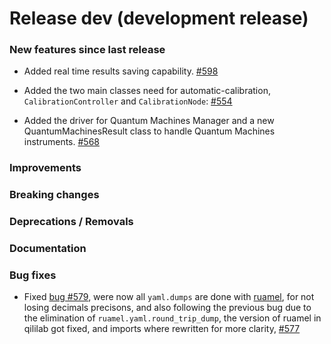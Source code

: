 # Release dev (development release)

### New features since last release

- Added real time results saving capability.
  [#598](https://github.com/qilimanjaro-tech/qililab/pull/598)

- Added the two main classes need for automatic-calibration, `CalibrationController` and `CalibrationNode`: [#554](https://github.com/qilimanjaro-tech/qililab/pull/554)

- Added the driver for Quantum Machines Manager and a new QuantumMachinesResult class to handle Quantum Machines instruments.
  [#568](https://github.com/qilimanjaro-tech/qililab/pull/568)

### Improvements

### Breaking changes

### Deprecations / Removals

### Documentation

### Bug fixes

- Fixed [bug #579](https://github.com/qilimanjaro-tech/qililab/issues/579), were now all `yaml.dumps` are done with [ruamel](https://yaml.readthedocs.io/en/latest/#changelog), for not losing decimals precisons, and also following the previous bug due to the elimination of `ruamel.yaml.round_trip_dump`, the version of ruamel in qililab got fixed, and imports where rewritten for more clarity, [#577](https://github.com/qilimanjaro-tech/qililab/pull/578)
